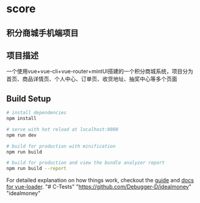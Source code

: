 # score

## 积分商城手机端项目
## 项目描述
一个使用vue+vue-cli+vue-router+mintUI搭建的一个积分商城系统，项目分为首页、商品详情页、个人中心、订单页、收货地址、抽奖中心等多个页面
## Build Setup

``` bash
# install dependencies
npm install

# serve with hot reload at localhost:8080
npm run dev

# build for production with minification
npm run build

# build for production and view the bundle analyzer report
npm run build --report
```

For detailed explanation on how things work, checkout the [guide](http://vuejs-templates.github.io/webpack/) and [docs for vue-loader](http://vuejs.github.io/vue-loader).
"# C-Tests" 
"https://github.com/Debugger-D/idealmoney" 
"idealmoney" 
